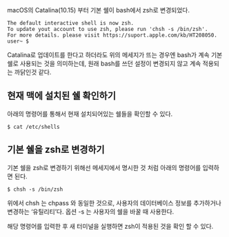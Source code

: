 macOS의 Catalina(10.15) 부터 기본 쉘이 bash에서 zsh로 변경되었다.

```shell
The default interactive shell is now zsh.
To update yout account to use zsh, please run 'chsh -s /bin/zsh'.
For more details. please visit https://suport.apple.com/kb/HT208050.
user~ $
```

Catalina로 업데이트를 한다고 하더라도 위의 메세지가 뜨는 경우엔 bash가 계속 기본 쉘로 사용되는 것을 의미하는데, 원래 bash를 쓰던 설정이 변경되지 않고 계속 적용되는 까닭인것 같다.

## 현재 맥에 설치된 쉘 확인하기

아래의 명령어를 통해서 현재 설치되어있는 쉘들을 확인할 수 있다.

```shell
$ cat /etc/shells
```

## 기본 쉘을 zsh로 변경하기

기본 쉘을 zsh로 변경하기 위해선 메세지에서 명시한 것 처럼 아래의 명령어를 입력하면 된다.

```shell
$ chsh -s /bin/zsh
```

위에서 chsh 는 chpass 와 동일한 것으로, 사용자의 데이터베이스 정보를 추가하거나 변경하는 ‘유틸리티’다. 옵션 -s 는 사용자의 쉘을 바꿀 때 사용한다.

해당 명령어를 입력한 후 새 터미널을 실행하면 zsh이 적용된 것을 확인 할 수 있다.
